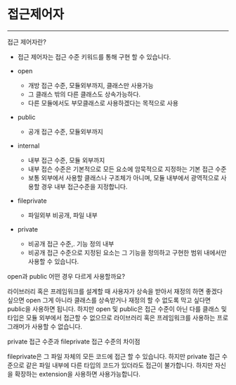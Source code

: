# 접근제어자

---

접근 제어자란?

- 접근 제어자는 접근 수준 키워드를 통해 구현 할 수 있습니다.

- open
    - 개방 접근 수준, 모듈외부까지, 클래스만 사용가능
    - 그 클래스 밖의 다른 클래스도 상속가능하다.
    - 다른 모듈에서도 부모클래스로 사용하겠다는 목적으로 사용

- public
    - 공개 접근 수준, 모듈외부까지

- internal
    - 내부 접근 수준, 모듈 외부까지
    - 내부 접슨 수준은 기본적으로 모든 요소에 암묵적으로 지정하는 기본 접근 수준
    - 보통 외부에서 사용할 클래스나 구조체가 아니며, 모듈 내부에서 광역적으로 사용할 경우 내부 접근수준을 지정합니다.

- fileprivate
    - 파일외부 비공개, 파일 내부

- private
    - 비공개 접근 수준,. 기능 정의 내부
    - 비공개 접근 수준으로 지정된 요소는 그 기능을 정의하고 구현한 범위 내에서만 사용할 수 있습니다.

open과 public 어떤 경우 다르게 사용할까요?

라이브러리 혹은 프레임워크를 설계할 때 사용자가 상속을 받아서 재정의 하면 좋겠다 싶으면 open 그게 아니라 클래스를 상속받거나 재정의 할 수 없도록 막고 싶다면 public을 사용하면 됩니다.
하지만 open 및 public은 접근 수준이 아닌 다를 클래스 및 타입은 모듈 외부에서 접근할 수 없으므로 라이브러리 혹은 프레임워크를 사용하는 프로그래머가 사용할 수 없습니다.

private 접근 수준과 fileprivate 접근 수준의 차이점

fileprivate은 그 파일 자체의 모든 코드에 접근 할 수 있습니다. 하지만 private 접근 수준으로 같은 파일 내부에 다른 타입의 코드가 있더라도 접근이 불가합니다. 하지만 자신을 확장하는 extension을 사용하면 사용가능합니다.

